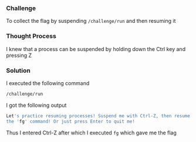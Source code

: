 ### Challenge

To collect the flag by suspending `/challenge/run` and then resuming it

### Thought Process

I knew that a process can be suspended by holding down the Ctrl key and pressing Z

### Solution

I executed the following command
```bash
/challenge/run
```
I got the following output
```bash
Let's practice resuming processes! Suspend me with Ctrl-Z, then resume me with 
the 'fg' command! Or just press Enter to quit me!
```
Thus I entered Ctrl-Z after which I executed `fg` which gave me the flag
